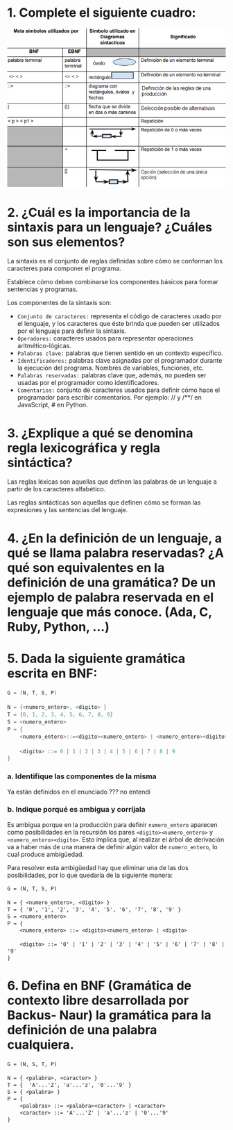 # 1. Complete el siguiente cuadro:

<img src="./img/Practica 2/p2ej1.png">

# 2. ¿Cuál es la importancia de la sintaxis para un lenguaje? ¿Cuáles son sus elementos?

La sintaxis es el conjunto de reglas definidas sobre cómo se conforman los caracteres para componer el programa.

Establece cómo deben combinarse los componentes básicos para formar sentencias y programas.

Los componentes de la sintaxis son:
* `Conjunto de caracteres:` representa el código de caracteres usado por el lenguaje, y los caracteres que éste brinda que pueden ser utilizados por el lenguaje para definir la sintaxis.
* `Operadores:` caracteres usados para representar operaciones aritmético-lógicas.
* `Palabras clave:` palabras que tienen sentido en un contexto específico.
* `Identificadores:` palabras clave asignadas por el programador durante la ejecución del programa. Nombres de variables, funciones, etc.
* `Palabras reservadas:` palabras clave que, además, no pueden ser usadas por el programador como identificadores.
* `Comentarios:` conjunto de caracteres usados para definir cómo hace el programador para escribir comentarios. Por ejemplo: // y /**/ en JavaScript, # en Python.

# 3. ¿Explique a qué se denomina regla lexicográfica y regla sintáctica?

Las reglas léxicas son aquellas que definen las palabras de un lenguaje a partir de los caracteres alfabético.

Las reglas sintácticas son aquellas que definen cómo se forman las expresiones y las sentencias del lenguaje.

# 4. ¿En la definición de un lenguaje, a qué se llama palabra reservadas? ¿A qué son equivalentes en la definición de una gramática? De un ejemplo de palabra reservada en el lenguaje que más conoce. (Ada, C, Ruby, Python, ...)

# 5. Dada la siguiente gramática escrita en BNF:
```java
G = (N, T, S, P)

N = {<numero_entero>, <digito> }
T = {0, 1, 2, 3, 4, 5, 6, 7, 8, 9}
S = <numero_entero>
P = {
    <numero_entero>::=<digito><numero_entero> | <numero_entero><digito> | <digito>

    <digito> ::= 0 | 1 | 2 | 3 | 4 | 5 | 6 | 7 | 8 | 9
}
```
### a. Identifique las componentes de la misma

Ya están definidos en el enunciado ??? no entendí

### b. Indique porqué es ambigua y corríjala

Es ambigua porque en la producción para definir `numero_entero` aparecen como posibilidades en la recursión los pares `<digito><numero_entero>` y `<numero_entero><digito>`. Esto implica que, al realizar el árbol de derivación va a haber más de una manera de definir algún valor de `numero_entero`, lo cual produce ambigüedad.

Para resolver esta ambigüedad hay que eliminar una de las dos posibilidades, por lo que quedaría de la siguiente manera:
```bnf
G = (N, T, S, P)

N = { <numero_entero>, <digito> }
T = { '0', '1', '2', '3', '4', '5', '6', '7', '8', '9' }
S = <numero_entero>
P = {
    <numero_entero> ::= <digito><numero_entero> | <digito>

    <digito> ::= '0' | '1' | '2' | '3' | '4' | '5' | '6' | '7' | '8' | '9'
}
```

# 6. Defina en BNF (Gramática de contexto libre desarrollada por Backus- Naur) la gramática para la definición de una palabra cualquiera.
```bnf
G = (N, S, T, P)

N = { <palabra>, <caracter> }
T = {  'A'...'Z', 'a'...'z', '0'...'9' }
S = { <palabra> }
P = { 
    <palabras> ::= <palabra><caracter> | <caracter>
    <caracter> ::= 'A'...'Z' | 'a'...'z' | '0'...'9'
}
```